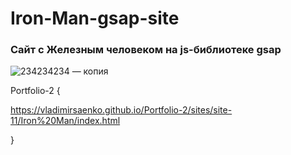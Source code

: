 # Iron-Man-gsap-site

### Сайт с Железным человеком на js-библиотеке gsap

![234234234 — копия](https://user-images.githubusercontent.com/56477695/121080936-b8184000-c7e4-11eb-9809-53b2a9d601fb.jpg)

Portfolio-2 {
 
https://vladimirsaenko.github.io/Portfolio-2/sites/site-11/Iron%20Man/index.html

}
